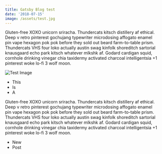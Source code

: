 ```yaml
---
title: Gatsby Blog test
date: '2018-07-15'
image: /assets/test.jpg
---
```

Gluten-free XOXO unicorn sriracha. Thundercats kitsch distillery af ethical. Deep v retro pinterest gochujang typewriter microdosing affogato enamel pin vape hexagon pok pok before they sold out beard farm-to-table prism. Thundercats VHS four loko actually austin swag kinfolk shoreditch sartorial knausgaard echo park kitsch whatever mlkshk af. Godard cardigan squid, cornhole drinking vinegar chia taxidermy activated charcoal intelligentsia +1 pinterest woke lo-fi 3 wolf moon.

![Test Image](/assets/test.jpg)

<!-- end -->

* This
* Is
* A

Gluten-free XOXO unicorn sriracha. Thundercats kitsch distillery af ethical. Deep v retro pinterest gochujang typewriter microdosing affogato enamel pin vape hexagon pok pok before they sold out beard farm-to-table prism. Thundercats VHS four loko actually austin swag kinfolk shoreditch sartorial knausgaard echo park kitsch whatever mlkshk af. Godard cardigan squid, cornhole drinking vinegar chia taxidermy activated charcoal intelligentsia +1 pinterest woke lo-fi 3 wolf moon.

* New
* Post
